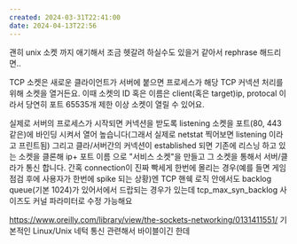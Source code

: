```yaml
---
created: 2024-03-31T22:41:00
date: 2024-04-13T22:56
---
```

괜히 unix 소켓 까지 애기해서 조금 헷갈려 하실수도 있을거 같아서 rephrase 해드리면..

TCP 소켓은 새로운 클라이언트가 서버에 붙으면 프로세스가 해당 TCP 커넥션 처리를 위해 소켓을 열거든요. 이때 소켓의 ID 혹은 이름은 client(혹은 target)ip, protocal 이라서 당연히 포트 65535개 제한 이상 소켓이 열릴 수 있어요.

실제로 서버의 프로세스가 시작되면 커넥션을 받도록 listening 소켓을 포트(80, 443 같은)에 바인딩 시켜서 열어 높습니다(그래서 실제로 netstat 찍어보면 listening 이라고 프린트됨) 그리고 클라/서버간의 커넥션이 established 되면 기존에 리스닝 하고 있는 소켓을 클론해 ip+ 포트 이름 으로 "서비스 소켓"을 만들고 그 소켓을 통해서 서버/클라가 통신 합니다. 간혹 connection이 진짜 빡세게 한번에 몰리는 경우(예를 들면 게임 점검 후에 사용자가 한번에 spike 되는 상황)엔 TCP 핸쉑 로직 안에서도 backlog queue(기본 1024)가 있어서에서 드랍되는 경우가 있는데 tcp_max_syn_backlog 사이즈도 커널 파라미터로 수정 가능해요

https://www.oreilly.com/library/view/the-sockets-networking/0131411551/
기본적인 Linux/Unix 네턱 통신 관련해서 바이블이긴 한데